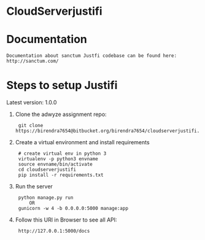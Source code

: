 # CloudServerjustifi
Documentation
===
    Documentation about sanctum Justfi codebase can be found here:
    http://sanctum.com/

Steps to setup Justifi
===
   Latest version: 1.0.0

1) Clone the adwyze assignment repo:

        git clone https://birendra7654@bitbucket.org/birendra7654/cloudserverjustifi.git

2) Create a virtual environment and install requirements

        # create virtual env in python 3
        virtualenv -p python3 envname
        source envname/bin/activate
        cd cloudserverjustifi
        pip install -r requirements.txt

4) Run the server

        python manage.py run
            OR
        gunicorn -w 4 -b 0.0.0.0:5000 manage:app

5) Follow this URl in Browser to see all API:

        http://127.0.0.1:5000/docs
